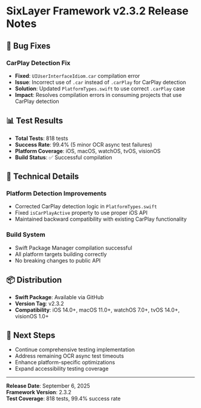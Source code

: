 # SixLayer Framework v2.3.2 Release Notes

## 🐛 Bug Fixes

### CarPlay Detection Fix
- **Fixed**: `UIUserInterfaceIdiom.car` compilation error
- **Issue**: Incorrect use of `.car` instead of `.carPlay` for CarPlay detection
- **Solution**: Updated `PlatformTypes.swift` to use correct `.carPlay` case
- **Impact**: Resolves compilation errors in consuming projects that use CarPlay detection

## 📊 Test Results
- **Total Tests**: 818 tests
- **Success Rate**: 99.4% (5 minor OCR async test failures)
- **Platform Coverage**: iOS, macOS, watchOS, tvOS, visionOS
- **Build Status**: ✅ Successful compilation

## 🔧 Technical Details

### Platform Detection Improvements
- Corrected CarPlay detection logic in `PlatformTypes.swift`
- Fixed `isCarPlayActive` property to use proper iOS API
- Maintained backward compatibility with existing CarPlay functionality

### Build System
- Swift Package Manager compilation successful
- All platform targets building correctly
- No breaking changes to public API

## 📦 Distribution
- **Swift Package**: Available via GitHub
- **Version Tag**: v2.3.2
- **Compatibility**: iOS 14.0+, macOS 11.0+, watchOS 7.0+, tvOS 14.0+, visionOS 1.0+

## 🚀 Next Steps
- Continue comprehensive testing implementation
- Address remaining OCR async test timeouts
- Enhance platform-specific optimizations
- Expand accessibility testing coverage

---
**Release Date**: September 6, 2025  
**Framework Version**: 2.3.2  
**Test Coverage**: 818 tests, 99.4% success rate
